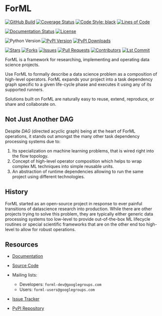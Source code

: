<!--
 Licensed to the Apache Software Foundation (ASF) under one
 or more contributor license agreements.  See the NOTICE file
 distributed with this work for additional information
 regarding copyright ownership.  The ASF licenses this file
 to you under the Apache License, Version 2.0 (the
 "License"); you may not use this file except in compliance
 with the License.  You may obtain a copy of the License at

   http://www.apache.org/licenses/LICENSE-2.0

 Unless required by applicable law or agreed to in writing,
 software distributed under the License is distributed on an
 "AS IS" BASIS, WITHOUT WARRANTIES OR CONDITIONS OF ANY
 KIND, either express or implied.  See the License for the
 specific language governing permissions and limitations
 under the License.
-->

ForML
=====

[![GitHub Build](https://github.com/formlio/forml/workflows/CI%20Build/badge.svg)](https://github.com/formlio/forml/actions/)
[![Coverage Status](https://img.shields.io/codecov/c/github/formlio/forml/main.svg)](https://codecov.io/github/formlio/forml?branch=main)
[![Code Style: black](https://img.shields.io/badge/code%20style-black-000000.svg)](https://github.com/psf/black)
[![Lines of Code](https://img.shields.io/tokei/lines/github.com/formlio/forml.svg)](https://github.com/formlio/forml)

[![Documentation Status](https://readthedocs.org/projects/forml/badge/?version=latest)](https://docs.forml.io/en/latest/)
[![License](http://img.shields.io/:license-Apache%202-blue.svg)](http://www.apache.org/licenses/LICENSE-2.0.txt)

![Python Version](https://img.shields.io/pypi/pyversions/forml.svg)
[![PyPI Version](https://badge.fury.io/py/forml.svg)](https://pypi.org/project/forml/)
[![PyPI Downloads](https://img.shields.io/pypi/dm/forml)](https://pypi.org/project/forml/)

[![Stars](https://img.shields.io/github/stars/formlio/forml.svg)](https://github.com/formlio/forml/stargazers)
[![Forks](https://img.shields.io/github/forks/formlio/forml.svg)](https://github.com/formlio/forml/fork)
[![Issues](https://img.shields.io/github/issues/formlio/forml.svg)](https://github.com/formlio/forml/issues)
[![Pull Requests](https://img.shields.io/github/issues-pr/formlio/forml.svg)](https://github.com/formlio/forml/pulls)
[![Contributors](https://img.shields.io/github/contributors/formlio/forml.svg)](https://github.com/formlio/forml/graphs/contributors)
[![Lst Commit](https://img.shields.io/github/last-commit/formlio/forml.svg)](https://github.com/formlio/forml/commits/main)

ForML is a framework for researching, implementing and operating data science projects.

Use ForML to formally describe a data science problem as a composition of high-level operators. ForML expands your
project into a task dependency graph specific to a given life-cycle phase and executes it using any of its supported
runners.

Solutions built on ForML are naturally easy to reuse, extend, reproduce, or share and collaborate on.


Not Just Another DAG
--------------------

Despite *DAG* (directed acyclic graph) being at the heart of ForML operations, it stands out amongst the many other task
dependency processing systems due to:

1. Its specialization on machine learning problems, that is wired right into the flow topology.
2. Concept of high-level operator composition which helps to wrap complex ML techniques into simple reusable units.
3. An abstraction of runtime dependencies allowing to run the same project using different technologies.


History
-------

ForML started as an open-source project in response to ever painful transitions of datascience research into production.
While there are other projects trying to solve this problem, they are typically either generic data processing systems
too low-level to provide out-of-the-box ML lifecycle routines or special scientific frameworks that are on the other
end too high-level to allow for robust operations.


Resources
---------

* [Documentation](https://docs.forml.io/en/latest/)
* [Source Code](https://github.com/formlio/forml/)
* Mailing lists:

  * Developers: `forml-dev@googlegroups.com`
  * Users: `forml-users@googlegroups.com`

* [Issue Tracker](https://github.com/formlio/forml/issues/)
* [PyPI Repository](https://pypi.org/project/forml/)
